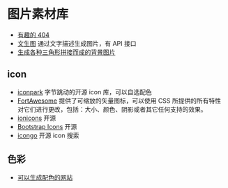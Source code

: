 # 图片素材库

- [有趣的 404](https://error404.fun/)
- [文生图](https://wenxin.baidu.com/moduleApi/ernieVilg) 通过文字描述生成图片，有 API 接口
- [生成各种三角形拼接而成的背景图片](https://trianglify.io/)

## icon

- [iconpark](https://github.com/bytedance/iconpark) 字节跳动的开源 icon 库，可以自选配色
- [FortAwesome](https://github.com/FortAwesome/Font-Awesome) 提供了可缩放的矢量图标，可以使用 CSS 所提供的所有特性对它们进行更改，包括：大小、颜色、阴影或者其它任何支持的效果。
- [ionicons](https://github.com/ionic-team/ionicons) 开源
- [Bootstrap Icons](https://github.com/twbs/icons) 开源
- [icongo](https://icongo.github.io/) 开源 icon 搜索

## 色彩

- [可以生成配色的网站](https://encycolorpedia.com/)
